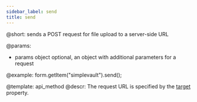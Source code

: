 ```yaml
---
sidebar_label: send
title: send
---          
```


@short: sends a POST request for file upload to a server-side URL

@params:
* params   object     optional, an object with additional parameters for a request


@example:
form.getItem("simplevault").send(); 


@template: api_method
@descr:
The request URL is specified by the [target](form/simplevault.md#addingsimplevault) property.


